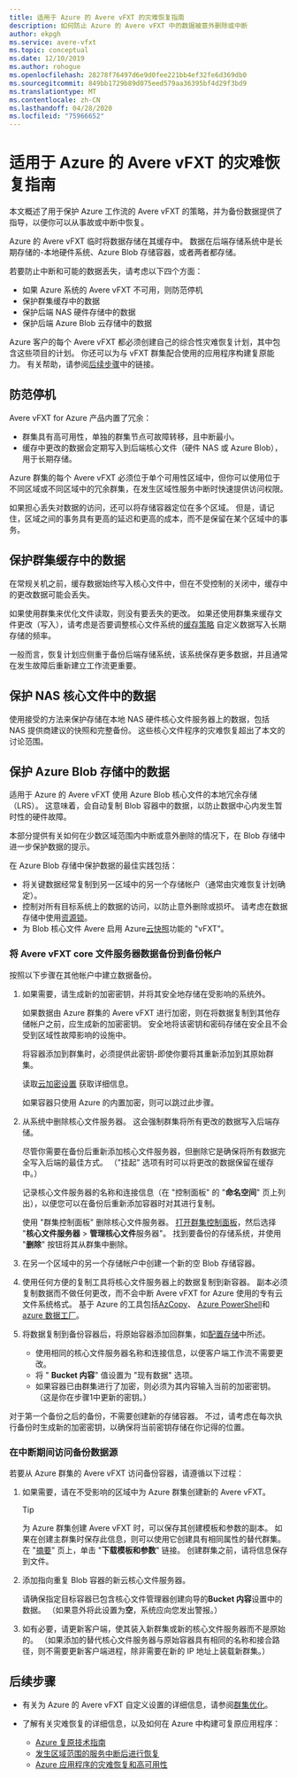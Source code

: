 ```yaml
---
title: 适用于 Azure 的 Avere vFXT 的灾难恢复指南
description: 如何防止 Azure 的 Avere vFXT 中的数据被意外删除或中断
author: ekpgh
ms.service: avere-vfxt
ms.topic: conceptual
ms.date: 12/10/2019
ms.author: rohogue
ms.openlocfilehash: 28278f76497d6e9d0fee221bb4ef32fe6d369db0
ms.sourcegitcommit: 849bb1729b89d075eed579aa36395bf4d29f3bd9
ms.translationtype: MT
ms.contentlocale: zh-CN
ms.lasthandoff: 04/28/2020
ms.locfileid: "75966652"
---
```

# <a name="disaster-recovery-guidance-for-avere-vfxt-for-azure"></a>适用于 Azure 的 Avere vFXT 的灾难恢复指南

本文概述了用于保护 Azure 工作流的 Avere vFXT 的策略，并为备份数据提供了指导，以便你可以从事故或中断中恢复。

Azure 的 Avere vFXT 临时将数据存储在其缓存中。 数据在后端存储系统中是长期存储的-本地硬件系统、Azure Blob 存储容器，或者两者都存储。

若要防止中断和可能的数据丢失，请考虑以下四个方面：

* 如果 Azure 系统的 Avere vFXT 不可用，则防范停机
* 保护群集缓存中的数据
* 保护后端 NAS 硬件存储中的数据
* 保护后端 Azure Blob 云存储中的数据

Azure 客户的每个 Avere vFXT 都必须创建自己的综合性灾难恢复计划，其中包含这些项目的计划。 你还可以为与 vFXT 群集配合使用的应用程序构建复原能力。 有关帮助，请参阅[后续步骤](#next-steps)中的链接。

## <a name="protect-against-downtime"></a>防范停机

Avere vFXT for Azure 产品内置了冗余：

* 群集具有高可用性，单独的群集节点可故障转移，且中断最小。
* 缓存中更改的数据会定期写入到后端核心文件（硬件 NAS 或 Azure Blob），用于长期存储。

Azure 群集的每个 Avere vFXT 必须位于单个可用性区域中，但你可以使用位于不同区域或不同区域中的冗余群集，在发生区域性服务中断时快速提供访问权限。

如果担心丢失对数据的访问，还可以将存储容器定位在多个区域。 但是，请记住，区域之间的事务具有更高的延迟和更高的成本，而不是保留在某个区域中的事务。

## <a name="protect-data-in-the-cluster-cache"></a>保护群集缓存中的数据

在常规关机之前，缓存数据始终写入核心文件中，但在不受控制的关闭中，缓存中的更改数据可能会丢失。

如果使用群集来优化文件读取，则没有要丢失的更改。 如果还使用群集来缓存文件更改（写入），请考虑是否要调整核心文件系统的[缓存策略](https://azure.github.io/Avere/legacy/ops_guide/4_7/html/gui_manage_cache_policies.html)<!-- link to legacy doc --> 自定义数据写入长期存储的频率。

一般而言，恢复计划应侧重于备份后端存储系统，该系统保存更多数据，并且通常在发生故障后重新建立工作流更重要。

## <a name="protect-data-in-nas-core-filers"></a>保护 NAS 核心文件中的数据

使用接受的方法来保护存储在本地 NAS 硬件核心文件服务器上的数据，包括 NAS 提供商建议的快照和完整备份。 这些核心文件程序的灾难恢复超出了本文的讨论范围。

## <a name="protect-data-in-azure-blob-storage"></a>保护 Azure Blob 存储中的数据

适用于 Azure 的 Avere vFXT 使用 Azure Blob 核心文件的本地冗余存储（LRS）。 这意味着，会自动复制 Blob 容器中的数据，以防止数据中心内发生暂时性的硬件故障。

本部分提供有关如何在少数区域范围内中断或意外删除的情况下，在 Blob 存储中进一步保护数据的提示。

在 Azure Blob 存储中保护数据的最佳实践包括：

* 将关键数据经常复制到另一区域中的另一个存储帐户（通常由灾难恢复计划确定）。
* 控制对所有目标系统上的数据的访问，以防止意外删除或损坏。 请考虑在数据存储中使用[资源锁](../azure-resource-manager/management/lock-resources.md)。
* 为 Blob 核心文件 Avere 启用 Azure[云快照](<https://azure.github.io/Avere/legacy/ops_guide/4_7/html/gui_cloud_snapshot_policies.html>)功能的 "vFXT"。

### <a name="copy-avere-vfxt-core-filer-data-to-a-backup-account"></a>将 Avere vFXT core 文件服务器数据备份到备份帐户

按照以下步骤在其他帐户中建立数据备份。

1. 如果需要，请生成新的加密密钥，并将其安全地存储在受影响的系统外。

   如果数据由 Azure 群集的 Avere vFXT 进行加密，则在将数据复制到其他存储帐户之前，应生成新的加密密钥。 安全地将该密钥和密码存储在安全且不会受到区域性故障影响的设施中。

   将容器添加到群集时，必须提供此密钥-即使你要将其重新添加到其原始群集。

   读取[云加密设置](<https://azure.github.io/Avere/legacy/ops_guide/4_7/html/gui_cloud_encryption_settings.html>)<!-- link to legacy doc site --> 获取详细信息。

   如果容器只使用 Azure 的内置加密，则可以跳过此步骤。

1. 从系统中删除核心文件服务器。 这会强制群集将所有更改的数据写入后端存储。

   尽管你需要在备份后重新添加核心文件服务器，但删除它是确保将所有数据完全写入后端的最佳方式。 （"挂起" 选项有时可以将更改的数据保留在缓存中。） <!-- xxx true? or just metadata? -->

   记录核心文件服务器的名称和连接信息（在 "控制面板" 的 "**命名空间**" 页上列出），以便您可以在备份后重新添加容器时对其进行复制。

   使用 "群集控制面板" 删除核心文件服务器。 [打开群集控制面板](avere-vfxt-cluster-gui.md)，然后选择 "**核心文件服务器** > **管理核心文件**服务器"。 找到要备份的存储系统，并使用 "**删除**" 按钮将其从群集中删除。

1. 在另一个区域中的另一个存储帐户中创建一个新的空 Blob 存储容器。

1. 使用任何方便的复制工具将核心文件服务器上的数据复制到新容器。 副本必须复制数据而不做任何更改，而不会中断 Avere vFXT for Azure 使用的专有云文件系统格式。 基于 Azure 的工具包括[AzCopy](../storage/common/storage-use-azcopy-v10.md)、 [Azure PowerShell](../data-lake-store/data-lake-store-get-started-powershell.md)和[azure 数据工厂](../data-factory/connector-azure-data-lake-store.md)。

1. 将数据复制到备份容器后，将原始容器添加回群集，如[配置存储](avere-vfxt-add-storage.md)中所述。

   * 使用相同的核心文件服务器名称和连接信息，以便客户端工作流不需要更改。
   * 将 " **Bucket 内容**" 值设置为 "现有数据" 选项。
   * 如果容器已由群集进行了加密，则必须为其内容输入当前的加密密钥。 （这是你在步骤1中更新的密钥。）

对于第一个备份之后的备份，不需要创建新的存储容器。 不过，请考虑在每次执行备份时生成新的加密密钥，以确保将当前密钥存储在你记得的位置。

### <a name="access-a-backup-data-source-during-an-outage"></a>在中断期间访问备份数据源

若要从 Azure 群集的 Avere vFXT 访问备份容器，请遵循以下过程：

1. 如果需要，请在不受影响的区域中为 Azure 群集创建新的 Avere vFXT。

   > [!TIP]
   > 为 Azure 群集创建 Avere vFXT 时，可以保存其创建模板和参数的副本。 如果在创建主群集时保存此信息，则可以使用它创建具有相同属性的替代群集。 在 "[摘要](avere-vfxt-deploy.md#validation-and-purchase)" 页上，单击 "**下载模板和参数**" 链接。 创建群集之前，请将信息保存到文件。

1. 添加指向重复 Blob 容器的新云核心文件服务器。

   请确保指定目标容器已包含核心文件管理器创建向导的**Bucket 内容**设置中的数据。 （如果意外将此设置为**空**，系统应向您发出警报。）  <!-- you can't add a populated volume at cluster creation time via template, only create a fresh one -->

1. 如有必要，请更新客户端，使其装入新群集或新的核心文件服务器而不是原始的。 （如果添加的替代核心文件服务器与原始容器具有相同的名称和接合路径，则不需要更新客户端进程，除非需要在新的 IP 地址上装载新群集。）

## <a name="next-steps"></a>后续步骤

* 有关为 Azure 的 Avere vFXT 自定义设置的详细信息，请参阅[群集优化](avere-vfxt-tuning.md)。
* 了解有关灾难恢复的详细信息，以及如何在 Azure 中构建可复原应用程序：

  * [Azure 复原技术指南](https://docs.microsoft.com/azure/architecture/framework/resiliency/overview)
  * [发生区域范围的服务中断后进行恢复](https://docs.microsoft.com/azure/architecture/resiliency/recovery-loss-azure-region)
  * [Azure 应用程序的灾难恢复和高可用性](<https://docs.microsoft.com/azure/resiliency/resiliency-disaster-recovery-high-availability-azure-applications>)
  <!-- can't find these in the source tree to use relative links -->
